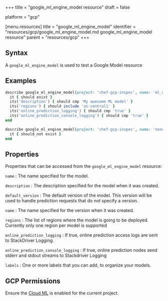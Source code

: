 +++
title = "google_ml_engine_model resource"
draft = false

platform = "gcp"

[menu.resources]
    title = "google_ml_engine_model"
    identifier = "resources/gcp/google_ml_engine_model.md google_ml_engine_model resource"
    parent = "resources/gcp"
+++

## Syntax

A `google_ml_engine_model` is used to test a Google Model resource

## Examples

```ruby
describe google_ml_engine_model(project: 'chef-gcp-inspec', name: 'ml_model') do
  it { should exist }
  its('description') { should cmp 'My awesome ML model' }
  its('regions') { should include 'us-central1' }
  its('online_prediction_logging') { should cmp 'true' }
  its('online_prediction_console_logging') { should cmp 'true' }
end

describe google_ml_engine_model(project: 'chef-gcp-inspec', name: 'nonexistent') do
  it { should_not exist }
end
```

## Properties

Properties that can be accessed from the `google_ml_engine_model` resource:

`name`
: The name specified for the model.

`description`
: The description specified for the model when it was created.

`default_version`
: The default version of the model. This version will be used to handle prediction requests that do not specify a version.

  `name`
  : The name specified for the version when it was created.

`regions`
: The list of regions where the model is going to be deployed. Currently only one region per model is supported

`online_prediction_logging`
: If true, online prediction access logs are sent to StackDriver Logging.

`online_prediction_console_logging`
: If true, online prediction nodes send stderr and stdout streams to Stackdriver Logging

`labels`
: One or more labels that you can add, to organize your models.

## GCP Permissions

Ensure the [Cloud ML](https://console.cloud.google.com/apis/library/ml.googleapis.com) is enabled for the current project.
